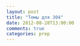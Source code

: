 ```yaml
---
layout: post
title: "Темы для 304"
date: 2012-08-28T13:00:00
comments: true
categories: prep
---
```

